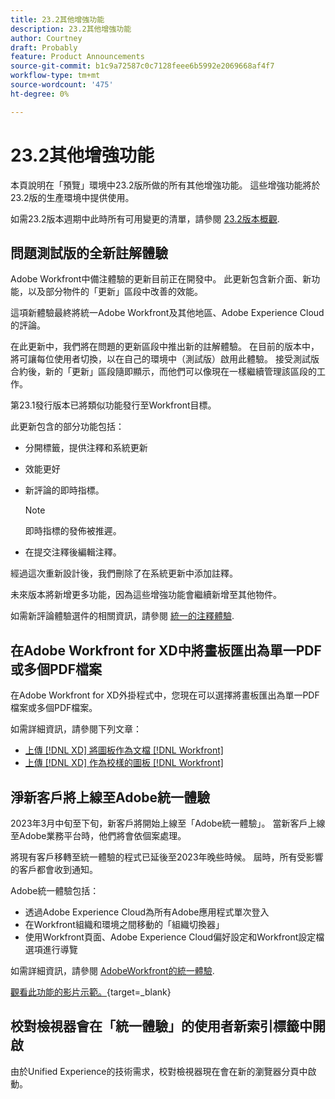 ```yaml
---
title: 23.2其他增強功能
description: 23.2其他增強功能
author: Courtney
draft: Probably
feature: Product Announcements
source-git-commit: b1c9a72587c0c7128feee6b5992e2069668af4f7
workflow-type: tm+mt
source-wordcount: '475'
ht-degree: 0%

---
```


# 23.2其他增強功能

本頁說明在「預覽」環境中23.2版所做的所有其他增強功能。 這些增強功能將於23.2版的生產環境中提供使用。

如需23.2版本週期中此時所有可用變更的清單，請參閱 [23.2版本概觀](/help/quicksilver/product-announcements/product-releases/23.2-release-activity/23-2-release-overview.md).

## 問題測試版的全新註解體驗

Adobe Workfront中備注體驗的更新目前正在開發中。 此更新包含新介面、新功能，以及部分物件的「更新」區段中改善的效能。

這項新體驗最終將統一Adobe Workfront及其他地區、Adobe Experience Cloud的評論。

在此更新中，我們將在問題的更新區段中推出新的註解體驗。 在目前的版本中，將可讓每位使用者切換，以在自己的環境中（測試版）啟用此體驗。 接受測試版合約後，新的「更新」區段隨即顯示，而他們可以像現在一樣繼續管理該區段的工作。

第23.1發行版本已將類似功能發行至Workfront目標。

此更新包含的部分功能包括：

* 分開標籤，提供注釋和系統更新

* 效能更好

* 新評論的即時指標。
   >[!NOTE]
   >
   >即時指標的發佈被推遲。

* 在提交注釋後編輯注釋。

經過這次重新設計後，我們刪除了在系統更新中添加註釋。

未來版本將新增更多功能，因為這些增強功能會繼續新增至其他物件。

如需新評論體驗選件的相關資訊，請參閱 [統一的注釋體驗](/help/quicksilver/workfront-basics/updating-work-items-and-viewing-updates/unified-commenting-experience.md).

## 在Adobe Workfront for XD中將畫板匯出為單一PDF或多個PDF檔案

在Adobe Workfront for XD外掛程式中，您現在可以選擇將畫板匯出為單一PDF檔案或多個PDF檔案。

如需詳細資訊，請參閱下列文章：

* [上傳 [!DNL XD] 將圖板作為文檔 [!DNL Workfront]](/help/quicksilver/workfront-integrations-and-apps/adobe-workfront-for-creative-cloud/wf-adobe-xd-docs.md)
* [上傳 [!DNL XD] 作為校樣的圖板 [!DNL Workfront]](/help/quicksilver/workfront-integrations-and-apps/adobe-workfront-for-creative-cloud/wf-adobe-xd-proofs.md)

## 淨新客戶將上線至Adobe統一體驗

2023年3月中旬至下旬，新客戶將開始上線至「Adobe統一體驗」。 當新客戶上線至Adobe業務平台時，他們將會依個案處理。

將現有客戶移轉至統一體驗的程式已延後至2023年晚些時候。 屆時，所有受影響的客戶都會收到通知。

Adobe統一體驗包括：

* 透過Adobe Experience Cloud為所有Adobe應用程式單次登入
* 在Workfront組織和環境之間移動的「組織切換器」
* 使用Workfront頁面、Adobe Experience Cloud偏好設定和Workfront設定檔選項進行導覽

如需詳細資訊，請參閱 [AdobeWorkfront的統一體驗](/help/quicksilver/workfront-basics/navigate-workfront/workfront-navigation/adobe-unified-experience.md).

[觀看此功能的影片示範。](https://video.tv.adobe.com/v/3412388/){target=_blank}

## 校對檢視器會在「統一體驗」的使用者新索引標籤中開啟

由於Unified Experience的技術需求，校對檢視器現在會在新的瀏覽器分頁中啟動。